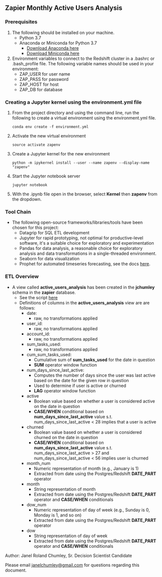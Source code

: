 ## Zapier Monthly Active Users Analysis

### Prerequisites
1. The following should be installed on your machine.
    * Python 3.7
    * Anaconda or Miniconda for Python 3.7
        * [Download Anaconda here](https://www.anaconda.com/distribution/)
        * [Download Miniconda here](https://docs.conda.io/en/latest/miniconda.html)
2. Environment variables to connect to the Redshift cluster in a .bashrc or .bash_profile file. 
    The following variable names should be used in your environment:
    * ZAP_USER for user name
    * ZAP_PASS for password
    * ZAP_HOST for host
    * ZAP_DB for database 

### Creating a Jupyter kernel using the environment.yml file

1. From the project directory and using the command line, run the following to create a virtual environment using the environment.yml file.

    `conda env create -f environment.yml`

2. Activate the new virtual environment

    `source activate zapenv`
3. Create a Jupyter kernel for the new environment

    `python -m ipykernel install --user --name zapenv --display-name "zapenv"`

4. Start the Jupyter notebook server

    `jupyter notebook`
5. With the .ipynb file open in the browser, select **Kernel** then **zapenv** from the dropdown.

### Tool Chain
* The following open-source frameworks/libraries/tools have been chosen for this project:
    * Datagrip for SQL ETL development 
    * Jupyter for rapid prototyping, not optimal for productive-level software, it's a suitable choice for exploratory and experimentation
    * Pandas for data analysis, a reasonable choice for exploratory analysis and data transformations in a single-threaded environment.
    * Seaborn for data visualization
    * Prophet for automated timeseries forecasting, see the docs [here](https://facebook.github.io/prophet/).

### ETL Overview 
* A view called **active_users_analysis** has been created in the **jchumley** schema in the **zapier** database. 
    * See the script [here](https://github.com/janelchumley/zapier_assessment/blob/master/ETL/active_users_analysis.sql)
    * Definitions of columns in the **active_users_analysis** view are are follows:
        * date: 
            * raw, no transformations applied
        * user_id: 
            * raw, no transformations applied
        * account_id: 
            * raw, no transformations applied
        * sum_tasks_used: 
            * raw, no transformations applied
        * cum_sum_tasks_used: 
            * Cumulative sum of **sum_tasks_used** for the date in question
            * **SUM** operator window function
        * num_days_since_last_active: 
            * Computes the number of days since the user was last active based on the date for the given row in question
            * Used to determine if user is active or churned 
            * **LAG** operator window function 
        * active
            * Boolean value based on whether a user is considered active on the date in question
            * **CASE/WHEN** conditional based on **num_days_since_last_active** value s.t. num_days_since_last_active < 28 implies that a user is active
        * churned
            * Boolean value based on whether a user is considered churned on the date in question
            * **CASE/WHEN** conditional based on **num_days_since_last_active** value s.t. num_days_since_last_active > 27 and num_days_since_last_active < 56 implies user is churned
        * month_num
            * Numeric representation of month (e.g., January is 1)
            * Extracted from date using the Postgres/Redshift **DATE_PART** operator
        * month
            * String representation of month
            * Extracted from date using the Postgres/Redshift **DATE_PART** operator and **CASE/WHEN** conditionals 
        * dow_num
            * Numeric representation of day of week (e.g., Sunday is 0, Monday is 1, and so on)
            * Extracted from date using the Postgres/Redshift **DATE_PART** operator
        * dow 
            * String representation of day of week
            * Extracted from date using the Postgres/Redshift **DATE_PART** operator and **CASE/WHEN** conditionals

Author: Janel Roland Chumley, Sr. Decision Scientist Candidate  

Please email [janelchumley@gmail.com](janelchumley@gmail.com) for questions regarding this document. 
